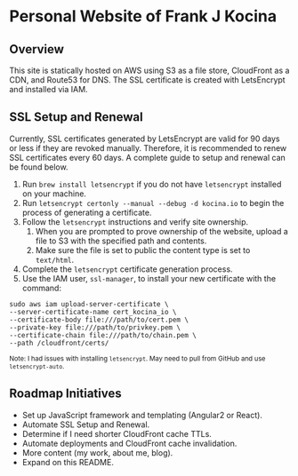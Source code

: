 # Personal Website of Frank J Kocina





## Overview

This site is statically hosted on AWS using S3 as a file store, CloudFront as a CDN, and Route53 for DNS.
The SSL certificate is created with LetsEncrypt and installed via IAM.





## SSL Setup and Renewal

Currently, SSL certificates generated by LetsEncrypt are valid for 90 days or less if they are revoked manually.
Therefore, it is recommended to renew SSL certificates every 60 days.
A complete guide to setup and renewal can be found below.

1. Run `brew install letsencrypt` if you do not have `letsencrypt` installed on your machine.
2. Run `letsencrypt certonly --manual --debug -d kocina.io` to begin the process of generating a certificate.
3. Follow the `letsencrypt` instructions and verify site ownership.
   1. When you are prompted to prove ownership of the website, upload a file to S3 with the specified path and contents.
   2. Make sure the file is set to public the content type is set to `text/html`.
4. Complete the `letsencrypt` certificate generation process.
5. Use the IAM user, `ssl-manager`, to install your new certificate with the command:
<pre><code>sudo aws iam upload-server-certificate \
--server-certificate-name cert_kocina_io \
--certificate-body file:///path/to/cert.pem \
--private-key file:///path/to/privkey.pem \
--certificate-chain file:///path/to/chain.pem \
--path /cloudfront/certs/
</code></pre>

<small>Note: I had issues with installing `letsencrypt`. May need to pull from GitHub and use `letsencrypt-auto`.</small>





## Roadmap Initiatives

* Set up JavaScript framework and templating (Angular2 or React).
* Automate SSL Setup and Renewal.
* Determine if I need shorter CloudFront cache TTLs.
* Automate deployments and CloudFront cache invalidation.
* More content (my work, about me, blog).
* Expand on this README.
